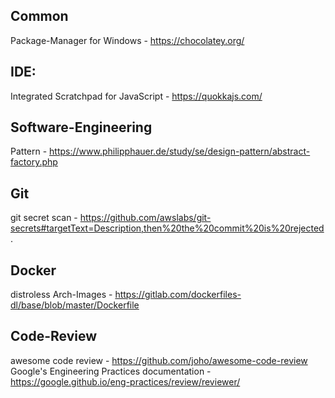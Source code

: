 ## Common
Package-Manager for Windows - https://chocolatey.org/

## IDE:
Integrated Scratchpad for JavaScript - https://quokkajs.com/

## Software-Engineering
Pattern - https://www.philipphauer.de/study/se/design-pattern/abstract-factory.php

## Git
git secret scan - https://github.com/awslabs/git-secrets#targetText=Description,then%20the%20commit%20is%20rejected.

## Docker
distroless Arch-Images - https://gitlab.com/dockerfiles-dl/base/blob/master/Dockerfile

## Code-Review
awesome code review - https://github.com/joho/awesome-code-review
Google's Engineering Practices documentation - https://google.github.io/eng-practices/review/reviewer/
